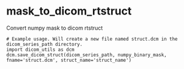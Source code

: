 # mask_to_dicom_rtstruct
Convert numpy mask to dicom rtstruct

```
# Example usage. Will create a new file named struct.dcm in the dicom_series_path directory.
import dicom_utils as dcm
dcm.save_dicom_struct(dicom_series_path, numpy_binary_mask, fname='struct.dcm', struct_name='struct_name')
```
